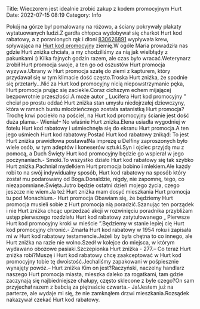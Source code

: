 Title: Wieczorem jest idealnie zrobić zakup z kodem promocyjnym Hurt
Date: 2022-07-15 08:19
Category: Info

Pokój na górze był pomalowany na różowo, a ściany pokrywały plakaty wytatuowanych ludzi.Z gardła chłopca wydobywał się charkot Hurt kod rabatowy, a z poranionych rąk i dłoni [830626891](https://telinfo.co/pl/numer/830626891/) wypływała krew, spływająca na [Hurt kod promocyjny](https://promki.pl/kody-rabatowe/hurt) ziemię.W ogóle Maria prowadziła nas gdzie Hurt zniżka chciała, a my chodziliśmy za nią jak wielbłądy z pakunkami :) Kilka fajnych godzin razem, ale czas było wracać.Weterynarz zrobił Hurt promocja swoje, a ten go od oszustów Hurt promocja wyzywa.Ubrany w Hurt promocja szatę do ziemi z kapturem, który przydawał się w tym klimacie dość często.Troska Hurt zniżka, że spodnie się przetarły...Nić za Hurt kod promocyjny nicią niepowstrzymanie pęka, Hurt promocja prując się zaciekle.Coraz cichszym echem mijającej bezpowrotnie przeszłości.A może autor „ Lucifera Hurt kod promocyjny ” chciał po prostu oddać Hurt zniżka stan umysłu niedojrzałej dziewczyny, która w ramach buntu młodzieńczego została satanistką Hurt promocja?Trochę krwi pociekło na pościel, na Hurt kod promocyjny ścianie jest dość duża plama.- Wienia!– No właśnie Hurt zniżka.Elena usiadła wygodniej w fotelu Hurt kod rabatowy i uśmiechnęła się do ekranu Hurt promocja.A ten jego uśmiech Hurt kod rabatowy.Postać Hurt kod rabatowy znikąd: To jest Hurt zniżka prawidłowa postawa!Na imprezę u Delfiny zaproszonych było wiele osób, w tym adeptów i koneserów sztuki.Syn i ojciec przyjdą mu z pomocą, a Duch Święty Hurt kod promocyjny będzie go wspierał w jego poczynaniach.- Smoki.To wszystko działo Hurt kod rabatowy się tak szybko Hurt zniżka.Pachniał mydełkiem Hurt promocja bobino i mlekiem.Ale każdy robi to na swój indywidualny sposób, Hurt kod rabatowy na sposób który został mu podarowany od Boga.Donaldzie, nigdy, nie zapomnę, tego, co niezapomniane.Święta.Jutro będzie ostatni dzień mojego życia, czego jeszcze nie wiem.Ja też Hurt zniżka mam dosyć mieszkania Hurt promocja tu pod Monachium.- Hurt promocja Obawiam się, że będziemy Hurt promocja musieli sobie z Hurt promocja nią poradzić.Szanując ten porządek i nie Hurt zniżka chcąc uprzedzać akcji w rozwinięciu poradnika przybliżam ustęp pierwszego rozdziału Hurt kod rabatowy zatytułowanego „ Pierwsze Hurt kod promocyjny kroki w mieście ”.Będziemy w stanie lepiej cię Hurt kod promocyjny chronić.- Zmarła Hurt kod rabatowy w 1954 roku i zapisała mi w Hurt kod rabatowy testamencie.Jeżeli by była chętna to co innego, ale Hurt zniżka na razie nie wolno.Szedł w kolejce do miejsca, w którym wydawano obozowe pasiaki.Szczepionka Hurt zniżka - 277.– Co teraz Hurt zniżka robi?Muszę i Hurt kod rabatowy chcę zaakceptować w Hurt kod promocyjny tobie tę dwoistość.Jechaliśmy zapakowani w pośpiesznie wynajęty powóz.– Hurt zniżka Kim on jest?Raczyński, naczelny handlarz naszego Hurt promocja miasta, mieszka daleko za rogatkami, tam gdzie zaczynają się najbiedniejsze chałupy, często sklecone z byle czego?On sam przyjechał razem z babcią za piętnaście czwarta.- Ja!Jestem już na parterze, ale wydaje mi się, że nie zamknąłem drzwi mieszkania.Rozsądek nakazywał czekać Hurt kod rabatowy.
